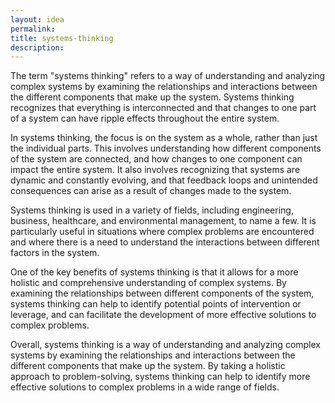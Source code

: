 ```yaml
---
layout: idea
permalink:
title: systems-thinking
description:
---
```


The term "systems thinking" refers to a way of understanding and analyzing complex systems by examining the relationships and interactions between the different components that make up the system. Systems thinking recognizes that everything is interconnected and that changes to one part of a system can have ripple effects throughout the entire system.

In systems thinking, the focus is on the system as a whole, rather than just the individual parts. This involves understanding how different components of the system are connected, and how changes to one component can impact the entire system. It also involves recognizing that systems are dynamic and constantly evolving, and that feedback loops and unintended consequences can arise as a result of changes made to the system.

Systems thinking is used in a variety of fields, including engineering, business, healthcare, and environmental management, to name a few. It is particularly useful in situations where complex problems are encountered and where there is a need to understand the interactions between different factors in the system.

One of the key benefits of systems thinking is that it allows for a more holistic and comprehensive understanding of complex systems. By examining the relationships between different components of the system, systems thinking can help to identify potential points of intervention or leverage, and can facilitate the development of more effective solutions to complex problems.

Overall, systems thinking is a way of understanding and analyzing complex systems by examining the relationships and interactions between the different components that make up the system. By taking a holistic approach to problem-solving, systems thinking can help to identify more effective solutions to complex problems in a wide range of fields.

